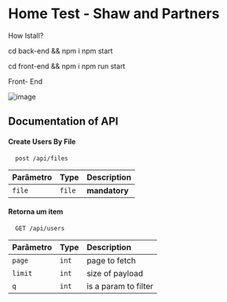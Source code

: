 
# Home Test - Shaw and Partners

How Istall?

cd back-end && npm i
npm start

cd front-end && npm i
npm run start

Front- End 

![image](https://github.com/LFSOFTWARE/home-test-parteners/assets/78454799/4f292ce4-ef0f-486a-92c6-f864a391d18f)




## Documentation of API

#### Create Users By File

```http
  post /api/files
```

| Parâmetro   | Type       | Description                           |
| :---------- | :--------- | :---------------------------------- |
| `file` | `file` | **mandatory** |

#### Retorna um item

```http
  GET /api/users
```

| Parâmetro   | Type       | Description                                   |
| :---------- | :--------- | :------------------------------------------ |
| `page`      | `int` |  page to fetch |    
| `limit`      | `int` | size of payload |
| `q`      | `int` |is a param to filter   |



